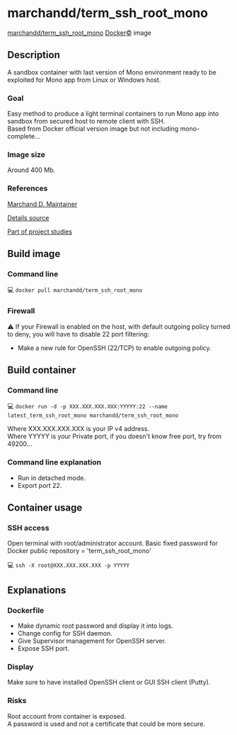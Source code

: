 # marchandd/term_ssh_root_mono

[marchandd/term_ssh_root_mono](https://registry.hub.docker.com/u/marchandd/term_ssh_root_mono/ "MarchandD") [Docker:copyright:](https://docs.docker.com/ "Docker") image

## Description

A sandbox container with last version of Mono environment ready to be exploited for Mono app from Linux or Windows host.

### Goal

Easy method to produce a light terminal containers to run Mono app into sandbox from secured host to remote client with SSH.  
Based from Docker official version image but not including mono-complete...

### Image size

Around 400 Mb.

### References

[Marchand D. Maintainer](https://github.com/marchandd/ "Maintainer")

[Details source](https://github.com/marchandd/term_ssh_root_mono/ "Details")

[Part of project studies](https://github.com/marchandd/docker_index/ "References")

## Build image

### Command line

:computer: `docker pull marchandd/term_ssh_root_mono`

### Firewall

:warning: If your Firewall is enabled on the host, with default outgoing policy turned to 
deny, 
you will have to disable 22 port filtering:  
- Make a new rule for OpenSSH (22/TCP) to enable outgoing policy.

## Build container

### Command line

:computer: `docker run -d -p XXX.XXX.XXX.XXX:YYYYY:22 --name latest_term_ssh_root_mono marchandd/term_ssh_root_mono`

Where XXX.XXX.XXX.XXX is your IP v4 address.  
Where YYYYY is your Private port, if you doesn't know free port, try from 49200...

### Command line explanation

- Run in detached mode.
- Export port 22.

## Container usage

### SSH access

Open terminal with root/administrator account.
Basic fixed password for Docker public repository = 'term_ssh_root_mono'

:computer: `ssh -X root@XXX.XXX.XXX.XXX -p YYYYY`

## Explanations

### Dockerfile

- Make dynamic root password and display it into logs.
- Change config for SSH daemon.
- Give Supervisor management for OpenSSH server.
- Expose SSH port.

### Display

Make sure to have installed OpenSSH client or GUI SSH client (Putty).

### Risks

Root account from container is exposed.  
A password is used and not a certificate that could be more secure.
